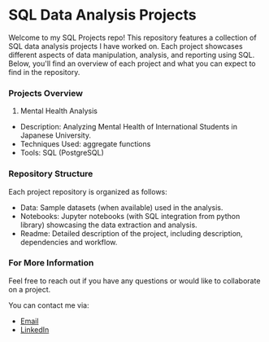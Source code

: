 # SQL Data Analysis Projects

Welcome to my SQL Projects repo! This repository features a collection of SQL data analysis projects I have worked on. Each project showcases different aspects of data manipulation, analysis, and reporting using SQL. Below, you'll find an overview of each project and what you can expect to find in the repository.

### Projects Overview

1. Mental Health Analysis

  - Description: Analyzing Mental Health of International Students in Japanese University.
  - Techniques Used: aggregate functions
  - Tools: SQL (PostgreSQL)


### Repository Structure

Each project repository is organized as follows:

  - Data: Sample datasets (when available) used in the analysis.
  - Notebooks: Jupyter notebooks (with SQL integration from python library) showcasing the data extraction and analysis.
  - Readme: Detailed description of the project, including description, dependencies and workflow.

### For More Information
Feel free to reach out if you have any questions or would like to collaborate on a project. 

You can contact me via:

- [Email](bsilackkeya21@gmail.com)
- [LinkedIn](https://www.linkedin.com/in/ilackkeya/)
